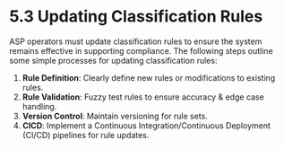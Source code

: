 # 5.3 Updating Classification Rules

ASP operators must update classification rules to ensure the system remains effective in supporting compliance.
The following steps outline some simple processes for updating classification rules:

1. **Rule Definition**: Clearly define new rules or modifications to existing rules.
2. **Rule Validation**: Fuzzy test rules to ensure accuracy & edge case handling.
3. **Version Control**: Maintain versioning for rule sets.
4. **CICD**: Implement a Continuous Integration/Continuous Deployment (CI/CD) pipelines for rule updates.
